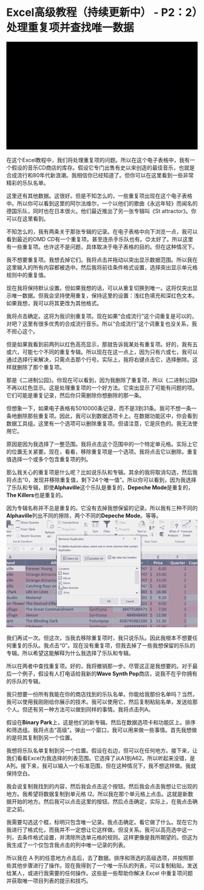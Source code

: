 # Excel高级教程（持续更新中） - P2：2）处理重复项并查找唯一数据 

![](img/325ac29a793bd007433de73a5492e707_0.png)

在这个Excel教程中，我们将处理重复项的问题。所以在这个电子表格中，我有一个假设的音乐CD商店的库存。假设它专门出售有史以来创造的最佳音乐，也就是合成流行和80年代新浪潮。我相信你已经知道了。但你可以在这里看到一些非常精彩的乐队名单。

这里还有其他数据。这很好。但是不知怎么的，一些重复项出现在这个电子表格中。所以你可以看到这里的阿尔法维尔，一个以他们的歌曲《永远年轻》而闻名的德国乐队，同时也在日本很火。他们最近推出了另一张专辑叫《St attractor》。你可以在这里看到。

不知怎么的，我有两条关于那张专辑的记录。在电子表格中向下浏览一点，我可以看到最近的OMD CD有一个重复项。甚至连杀手乐队也有。😊太好了。所以这里有一些重复项。也许这不是问题，具体取决于电子表格的目的。但在这种情况下。

我不想要重复项。我想去掉它们。我将点击并拖动以突出显示数据范围。所以我在这里输入的所有内容都被选中。然后我将前往条件格式设置，选择突出显示单元格规则中的重复值。

现在我将保持默认设置。但如果我想的话，可以从重复切换到唯一。这将仅突出显示唯一数据。但我会坚持使用重复，保持这里的设置：浅红色填充和深红色文本。如果我想，我可以将其更改为其他格式。

我将点击确定。这将为我识别重复项。现在如果“合成流行”这个词重复是可以的，对吧？这里有很多优秀的合成流行音乐。所以“合成流行”这个词重复也没关系，我不担心这个。

但是如果我看到前两列以红色高亮显示，那就告诉我某处有重复项。好的，我有五或六，可能七个不同的重复专辑。所以现在在这一点上，因为只有六或七，我可以通过选择行来解决，只需点击那个行号。实际上，我将右键点击它，选择删除。这样就删除了那个重复项。

那是《二进制公园》。你现在可以看到，因为我删除了重复项，所以《二进制公园》不再以红色显示。这是处理重复项的一个好方法。它突出显示了可能有问题的项。它们可能是重复记录，然后你只需删除你想删除的那一条。

但想象一下，如果电子表格有5010000条记录，而不是3到31条。我可不想一条一条地删除那些重复项。因此，我可以到数据选项卡上。在数据功能区中，你会看到数据工具组。这里有一个选项可以删除重复项。但请注意，它是灰色的。我无法使用它。

原因是因为我选择了一整范围。我将点击这个范围中的一个特定单元格。实际上它的位置无关紧要。现在，看看，移除重复项是一个选项。我将点击它以删除。重复值选择一个或多个包含重复项的列。

那么我关心的重复项是什么呢？比如说乐队和专辑。其余的我将取消勾选，然后我将点击“0，发现并移除重复值，剩下24个唯一值”。所以你可以看到，因为我选择了乐队和专辑，即使**Alphaville**这个乐队是重复的，**Depeche Mode**是重复的，**The Killers**也是重复的。

因为专辑名称并不总是重复的。它没有去掉我想保留的记录。所以我有三种不同的**Alphaville**列出不同的擦除，两个不同的**Depeche Mode**。等等。![](img/325ac29a793bd007433de73a5492e707_2.png)

我们再试一次。但这次，当我去移除重复项时，我只说乐队。因此我根本不想要任何重复的乐队。我点击“0”。现在没有重复项，但我去掉了一些我想保留的乐队的专辑。所以希望这能解释为什么我选择了乐队和专辑。

所以在两者中查找重复项。好的，我将撤销那一步。尽管这正是我想要的。对于最后一个例子，假设有人打电话给我新的**Wave Synth Pop**商店，说我不在乎你拥有的乐队的专辑。

我只想要一份所有我能在你的商店找到的乐队名单。你能给我那份名单吗？当然，我可以使用我刚刚给你展示的技术。我可以使用它，然后复制粘贴名单，发送给那个人。但还有另一种方法可以做到同样的事情。我将点击列A。

假设在**Binary Park**上，这是他们的新专辑。然后在数据选项卡和功能区上。排序和筛选组。我将点击“高级”。弹出一个窗口，我可以用来做一些事情。首先我想做的是将其复制到另一个位置。

我想将乐队名单复制到另一个位置。假设在右边，但可以在任何地方。接下来，让我们看看Excel为我选择的列表范围。它选择了从A1到A62。所以听起来没错，是A列。接下来，我可以输入一个标准范围，但在这种情况下，我不想这样做。我就保持空白。

我会说复制我找到的内容，然后我会点击这个按钮。然后我会点击我想让它出现的地方。我希望将数据复制到单元格 I2。所以我在那个单元格上点击。这就是新数据开始的地方。然后我可以点击这里的按钮。然后点击确定，实际上，在我点击确定之前。

我需要勾选这个框，标明只包含唯一记录。我点击确定。看它做了什么。现在它为我进行了格式化，而我并不一定想让它这样做。但没关系。我可以高亮选中这一列，去条件格式设置，并清除所选单元格的规则。这样更像是我所期望的。但这为我生成了一个仅包含我点击的列中唯一记录的列表。

所以我在 A 列的任意地方点击后，去了数据。排序和筛选的高级选项，并按照那些其他步骤进行了操作。现在我得到了一个唯一乐队的列表，可以复制粘贴，发送给某人，或进行我需要的任何操作。这些是一些帮助你解决 Excel 中重复项问题并获取唯一项目列表的提示和技巧。
